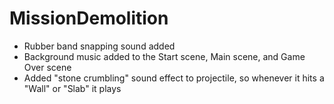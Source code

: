 # MissionDemolition
- Rubber band snapping sound added
- Background music added to the Start scene, Main scene, and Game Over scene
- Added "stone crumbling" sound effect to projectile, so whenever it hits a "Wall" or "Slab" it plays

